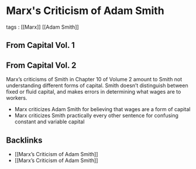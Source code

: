 # Marx's Criticism of Adam Smith

tags
: [[Marx]] [[Adam Smith]]


<a id="orgaf3f7c9"></a>

## From Capital Vol. 1


<a id="org635d62a"></a>

## From Capital Vol. 2

Marx&rsquo;s criticisms of Smith in Chapter 10 of Volume 2 amount to Smith not understanding different forms of capital. Smith doesn&rsquo;t distinguish between fixed or fluid capital, and makes errors in determining what wages are to workers.

-   Marx criticizes Adam Smith for believing that wages are a form of capital
-   Marx criticizes Smith practically every other sentence for confusing constant and variable capital


<a id="org0ede749"></a>

## Backlinks

-   [[Marx&rsquo;s Criticism of Adam Smith]]
-   [[Marx&rsquo;s Criticism of Adam Smith]]
